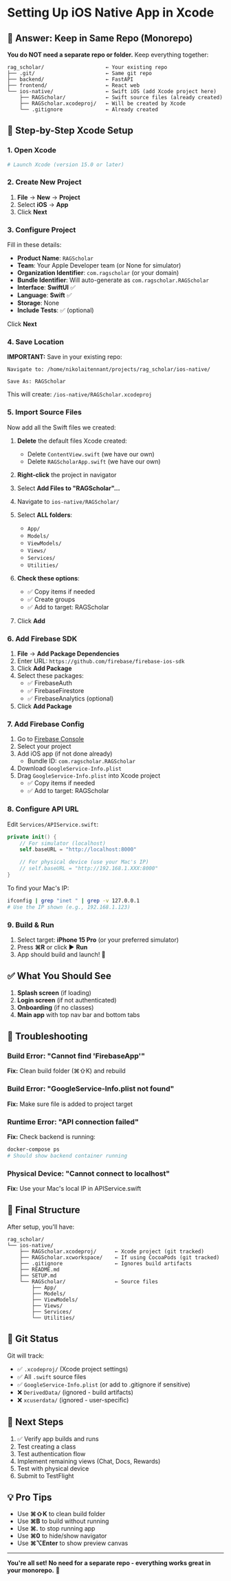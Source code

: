 # Setting Up iOS Native App in Xcode

## 🎯 Answer: Keep in Same Repo (Monorepo)

**You do NOT need a separate repo or folder.** Keep everything together:

```
rag_scholar/                    ← Your existing repo
├── .git/                       ← Same git repo
├── backend/                    ← FastAPI
├── frontend/                   ← React web
└── ios-native/                 ← Swift iOS (add Xcode project here)
    ├── RAGScholar/             ← Swift source files (already created)
    ├── RAGScholar.xcodeproj/   ← Will be created by Xcode
    └── .gitignore              ← Already created
```

## 📝 Step-by-Step Xcode Setup

### 1. Open Xcode
```bash
# Launch Xcode (version 15.0 or later)
```

### 2. Create New Project
1. **File** → **New** → **Project**
2. Select **iOS** → **App**
3. Click **Next**

### 3. Configure Project
Fill in these details:

- **Product Name**: `RAGScholar`
- **Team**: Your Apple Developer team (or None for simulator)
- **Organization Identifier**: `com.ragscholar` (or your domain)
- **Bundle Identifier**: Will auto-generate as `com.ragscholar.RAGScholar`
- **Interface**: **SwiftUI** ✅
- **Language**: **Swift** ✅
- **Storage**: None
- **Include Tests**: ✅ (optional)

Click **Next**

### 4. Save Location
**IMPORTANT:** Save in your existing repo:

```
Navigate to: /home/nikolaitennant/projects/rag_scholar/ios-native/

Save As: RAGScholar
```

This will create: `/ios-native/RAGScholar.xcodeproj`

### 5. Import Source Files

Now add all the Swift files we created:

1. **Delete** the default files Xcode created:
   - Delete `ContentView.swift` (we have our own)
   - Delete `RAGScholarApp.swift` (we have our own)

2. **Right-click** the project in navigator
3. Select **Add Files to "RAGScholar"...**
4. Navigate to `ios-native/RAGScholar/`
5. Select **ALL folders**:
   - `App/`
   - `Models/`
   - `ViewModels/`
   - `Views/`
   - `Services/`
   - `Utilities/`

6. **Check these options**:
   - ✅ Copy items if needed
   - ✅ Create groups
   - ✅ Add to target: RAGScholar

7. Click **Add**

### 6. Add Firebase SDK

1. **File** → **Add Package Dependencies**
2. Enter URL: `https://github.com/firebase/firebase-ios-sdk`
3. Click **Add Package**
4. Select these packages:
   - ✅ FirebaseAuth
   - ✅ FirebaseFirestore
   - ✅ FirebaseAnalytics (optional)
5. Click **Add Package**

### 7. Add Firebase Config

1. Go to [Firebase Console](https://console.firebase.google.com/)
2. Select your project
3. Add iOS app (if not done already)
   - Bundle ID: `com.ragscholar.RAGScholar`
4. Download `GoogleService-Info.plist`
5. Drag `GoogleService-Info.plist` into Xcode project
   - ✅ Copy items if needed
   - ✅ Add to target: RAGScholar

### 8. Configure API URL

Edit `Services/APIService.swift`:

```swift
private init() {
    // For simulator (localhost)
    self.baseURL = "http://localhost:8000"

    // For physical device (use your Mac's IP)
    // self.baseURL = "http://192.168.1.XXX:8000"
}
```

To find your Mac's IP:
```bash
ifconfig | grep "inet " | grep -v 127.0.0.1
# Use the IP shown (e.g., 192.168.1.123)
```

### 9. Build & Run

1. Select target: **iPhone 15 Pro** (or your preferred simulator)
2. Press **⌘R** or click ▶️ **Run**
3. App should build and launch! 🎉

## ✅ What You Should See

1. **Splash screen** (if loading)
2. **Login screen** (if not authenticated)
3. **Onboarding** (if no classes)
4. **Main app** with top nav bar and bottom tabs

## 🐛 Troubleshooting

### Build Error: "Cannot find 'FirebaseApp'"
**Fix:** Clean build folder (⌘⇧K) and rebuild

### Build Error: "GoogleService-Info.plist not found"
**Fix:** Make sure file is added to project target

### Runtime Error: "API connection failed"
**Fix:** Check backend is running:
```bash
docker-compose ps
# Should show backend container running
```

### Physical Device: "Cannot connect to localhost"
**Fix:** Use your Mac's local IP in APIService.swift

## 📁 Final Structure

After setup, you'll have:

```
rag_scholar/
└── ios-native/
    ├── RAGScholar.xcodeproj/      ← Xcode project (git tracked)
    ├── RAGScholar.xcworkspace/    ← If using CocoaPods (git tracked)
    ├── .gitignore                 ← Ignores build artifacts
    ├── README.md
    ├── SETUP.md
    └── RAGScholar/                ← Source files
        ├── App/
        ├── Models/
        ├── ViewModels/
        ├── Views/
        ├── Services/
        └── Utilities/
```

## 🎨 Git Status

Git will track:
- ✅ `.xcodeproj/` (Xcode project settings)
- ✅ All `.swift` source files
- ✅ `GoogleService-Info.plist` (or add to .gitignore if sensitive)
- ❌ `DerivedData/` (ignored - build artifacts)
- ❌ `xcuserdata/` (ignored - user-specific)

## 🚀 Next Steps

1. ✅ Verify app builds and runs
2. Test creating a class
3. Test authentication flow
4. Implement remaining views (Chat, Docs, Rewards)
5. Test with physical device
6. Submit to TestFlight

## 💡 Pro Tips

- Use **⌘⇧K** to clean build folder
- Use **⌘B** to build without running
- Use **⌘.** to stop running app
- Use **⌘0** to hide/show navigator
- Use **⌘⌥Enter** to show preview canvas

---

**You're all set! No need for a separate repo - everything works great in your monorepo.** 🎉
